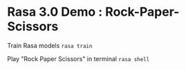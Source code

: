# Rasa 3.0 Demo : Rock-Paper-Scissors

Train Rasa models
`rasa train`

Play "Rock Paper Scissors" in terminal
`rasa shell`
